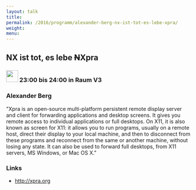 ```yaml
---
layout: talk
title:
permalink: /2016/programm/alexander-berg-nx-ist-tot-es-lebe-xpra/
weight:
menu:
---
```

## NX ist tot, es lebe <del>N</del>Xpra

### <img height = "32" src="../../../images/lightning.svg"> 23:00 bis 24:00 in Raum V3

### Alexander Berg

"Xpra is an open-source multi-platform persistent remote display server and client for forwarding applications and desktop screens. It gives you remote access to individual applications or full desktops. On X11, it is also known as screen for X11: it allows you to run programs, usually on a remote host, direct their display to your local machine, and then to disconnect from these programs and reconnect from the same or another machine, without losing any state. It can also be used to forward full desktops, from X11 servers, MS Windows, or Mac OS X."

### Links

- <a href="http://xpra.org" target="_blank">http://xpra.org</a>
